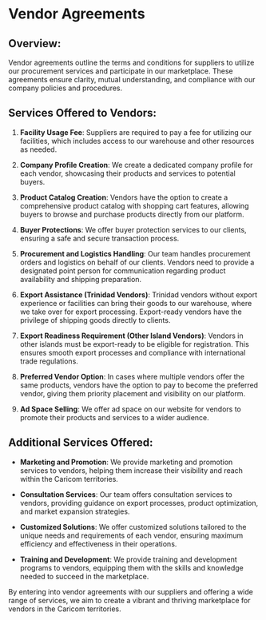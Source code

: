 # Vendor Agreements

## Overview:

Vendor agreements outline the terms and conditions for suppliers to utilize our procurement services and participate in our marketplace. These agreements ensure clarity, mutual understanding, and compliance with our company policies and procedures.

## Services Offered to Vendors:

1. **Facility Usage Fee**: Suppliers are required to pay a fee for utilizing our facilities, which includes access to our warehouse and other resources as needed.

2. **Company Profile Creation**: We create a dedicated company profile for each vendor, showcasing their products and services to potential buyers.

3. **Product Catalog Creation**: Vendors have the option to create a comprehensive product catalog with shopping cart features, allowing buyers to browse and purchase products directly from our platform.

4. **Buyer Protections**: We offer buyer protection services to our clients, ensuring a safe and secure transaction process.

5. **Procurement and Logistics Handling**: Our team handles procurement orders and logistics on behalf of our clients. Vendors need to provide a designated point person for communication regarding product availability and shipping preparation.

6. **Export Assistance (Trinidad Vendors)**: Trinidad vendors without export experience or facilities can bring their goods to our warehouse, where we take over for export processing. Export-ready vendors have the privilege of shipping goods directly to clients.

7. **Export Readiness Requirement (Other Island Vendors)**: Vendors in other islands must be export-ready to be eligible for registration. This ensures smooth export processes and compliance with international trade regulations.

8. **Preferred Vendor Option**: In cases where multiple vendors offer the same products, vendors have the option to pay to become the preferred vendor, giving them priority placement and visibility on our platform.

9. **Ad Space Selling**: We offer ad space on our website for vendors to promote their products and services to a wider audience.

## Additional Services Offered:

- **Marketing and Promotion**: We provide marketing and promotion services to vendors, helping them increase their visibility and reach within the Caricom territories.

- **Consultation Services**: Our team offers consultation services to vendors, providing guidance on export processes, product optimization, and market expansion strategies.

- **Customized Solutions**: We offer customized solutions tailored to the unique needs and requirements of each vendor, ensuring maximum efficiency and effectiveness in their operations.

- **Training and Development**: We provide training and development programs to vendors, equipping them with the skills and knowledge needed to succeed in the marketplace.

By entering into vendor agreements with our suppliers and offering a wide range of services, we aim to create a vibrant and thriving marketplace for vendors in the Caricom territories.

